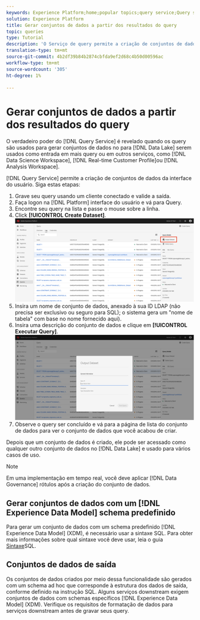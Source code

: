 ```yaml
---
keywords: Experience Platform;home;popular topics;query service;Query service;generate datasets;generate dataset;create dataset;
solution: Experience Platform
title: Gerar conjuntos de dados a partir dos resultados do query
topic: queries
type: Tutorial
description: 'O Serviço de query permite a criação de conjuntos de dados da interface do usuário. Depois que um conjunto de dados é criado, ele pode ser acessado como qualquer outro conjunto de dados no Data Lake e usado para diversos casos de uso. '
translation-type: tm+mt
source-git-commit: 4b2df39b84b2874cbfda9ef2d68c4b50d00596ac
workflow-type: tm+mt
source-wordcount: '305'
ht-degree: 1%

---
```



# Gerar conjuntos de dados a partir dos resultados do query

O verdadeiro poder do [!DNL Query Service] é revelado quando os query são usados para gerar conjuntos de dados no para [!DNL Data Lake] serem usados como entrada em mais query ou em outros serviços, como [!DNL Data Science Workspace], [!DNL Real-time Customer Profile]ou [!DNL Analysis Workspace].

[!DNL Query Service] permite a criação de conjuntos de dados da interface do usuário. Siga estas etapas:

1. Grave seu query usando um cliente conectado e valide a saída.
2. Faça logon na [!DNL Platform] interface do usuário e vá para Query.
3. Encontre seu query na lista e passe o mouse sobre a linha.
4. Click **[!UICONTROL Create Dataset]**. ![Imagem](../images/queries/create-datasets/click-create-dataset.png)
5. Insira um nome de conjunto de dados, anexado à sua ID LDAP (não precisa ser exclusivo ou seguro para SQL); o sistema gera um &quot;nome de tabela&quot; com base no nome fornecido aqui).
6. Insira uma descrição do conjunto de dados e clique em **[!UICONTROL Executar Query]**.![Imagem](../images/queries/create-datasets/run-query.png)
7. Observe o query ser concluído e vá para a página de lista do conjunto de dados para ver o conjunto de dados que você acabou de criar.

Depois que um conjunto de dados é criado, ele pode ser acessado como qualquer outro conjunto de dados no [!DNL Data Lake] e usado para vários casos de uso.

>[!NOTE]
>
>Em uma implementação em tempo real, você deve aplicar [!DNL Data Governance] rótulos após a criação do conjunto de dados.

## Gerar conjuntos de dados com um [!DNL Experience Data Model] schema predefinido

Para gerar um conjunto de dados com um schema predefinido [!DNL Experience Data Model] (XDM), é necessário usar a sintaxe SQL. Para obter mais informações sobre qual sintaxe você deve usar, leia o guia [Sintaxe](../sql/syntax.md#create-table-as-select)SQL.

## Conjuntos de dados de saída

Os conjuntos de dados criados por meio dessa funcionalidade são gerados com um schema ad hoc que corresponde à estrutura dos dados de saída, conforme definido na instrução SQL. Alguns serviços downstream exigem conjuntos de dados com schemas específicos [!DNL Experience Data Model] (XDM). Verifique os requisitos de formatação de dados para serviços downstream antes de gravar seus query.